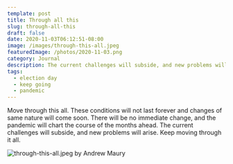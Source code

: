 ```yaml
---
template: post
title: Through all this
slug: through-all-this
draft: false
date: 2020-11-03T06:12:51-08:00
image: /images/through-this-all.jpeg
featuredImage: /photos/2020-11-03.png
category: Journal
description: The current challenges will subside, and new problems will arise. Keep moving through this all.
tags:
  - election day
  - keep going
  - pandemic
---
```

Move through this all. These conditions will not last forever and changes of same nature will come soon. There will be no immediate change, and the pandemic will chart the course of the months ahead. The current challenges will subside, and new problems will arise. Keep moving through it all.

![through-this-all.jpeg by Andrew Maury](/images/through-this-all.jpeg)
